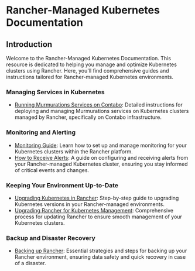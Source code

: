 # Rancher-Managed Kubernetes Documentation

## Introduction

Welcome to the Rancher-Managed Kubernetes Documentation. This resource is dedicated to helping you manage and optimize Kubernetes clusters using Rancher. Here, you'll find comprehensive guides and instructions tailored for Rancher-managed Kubernetes environments.

### Managing Services in Kubernetes

- [Running Murmurations Services on Contabo](run-murmurations-services-on-contabo.md): Detailed instructions for deploying and managing Murmurations services on Kubernetes clusters managed by Rancher, specifically on Contabo infrastructure.

### Monitoring and Alerting

- [Monitoring Guide](monitoring-guide.md): Learn how to set up and manage monitoring for your Kubernetes clusters within the Rancher platform.
- [How to Receive Alerts](how-to-receive-alerts.md): A guide on configuring and receiving alerts from your Rancher-managed Kubernetes cluster, ensuring you stay informed of critical events and changes.

### Keeping Your Environment Up-to-Date

- [Upgrading Kubernetes in Rancher](upgrade-kubernetes.md): Step-by-step guide to upgrading Kubernetes versions in your Rancher-managed environments.
- [Upgrading Rancher for Kubernetes Management](upgrade-rancher.md): Comprehensive process for updating Rancher to ensure smooth management of your Kubernetes clusters.

### Backup and Disaster Recovery

- [Backing up Rancher](backing-up-rancher.md): Essential strategies and steps for backing up your Rancher environment, ensuring data safety and quick recovery in case of a disaster.
